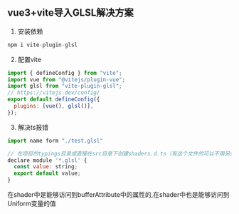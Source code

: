 ## vue3+vite导入GLSL解决方案
1. 安装依赖
```js
npm i vite-plugin-glsl
```

2. 配置vite
```js
import { defineConfig } from "vite";
import vue from "@vitejs/plugin-vue";
import glsl from "vite-plugin-glsl";
// https://vitejs.dev/config/
export default defineConfig({
  plugins: [vue(), glsl()],
});

```

3. 解决ts报错
```js
import name form "./test.glsl"

// 在项目的typings目录或直接在src目录下创建shaders.d.ts（有这个文件的可以不用另外创建）
declare module '*.glsl' {
  const value: string;
  export default value;
}
```

在shader中是能够访问到bufferAttribute中的属性的,在shader中也是能够访问到Uniform变量的值


